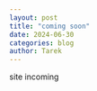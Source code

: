 ```yaml
---
layout: post
title: "coming soon"
date: 2024-06-30
categories: blog
author: Tarek
---
```


site incoming
